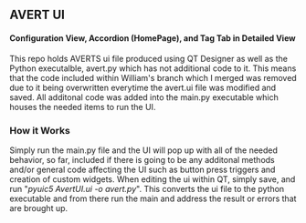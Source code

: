 ## AVERT UI 
#### Configuration View, Accordion (HomePage), and Tag Tab in Detailed View

This repo holds AVERTS ui file produced using QT Designer as well as the 
Python executalble, avert.py which has not additional code to it. This means that the code
included within William's branch which I merged was removed due to it being overwritten 
everytime the avert.ui file was modified and saved. All additonal code was added into the main.py 
executable which houses the needed items to run the UI. 

### How it Works
Simply run the main.py file and the UI will pop up with all of the needed behavior, so far, included
if there is going to be any additonal methods and/or general code affecting the UI such as button press
triggers and creation of custom widgets. 
When editing the ui within QT, simply save, and run "_pyuic5 AvertUI.ui -o avert.py_". 
This converts the ui file to the python executable and from there run the main and address 
the result or errors that are brought up. 
